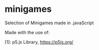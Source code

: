 # minigames
Selection of Minigames made in .javaScript

Made with the use of:

[1]: p5.js Library, https://p5js.org/

